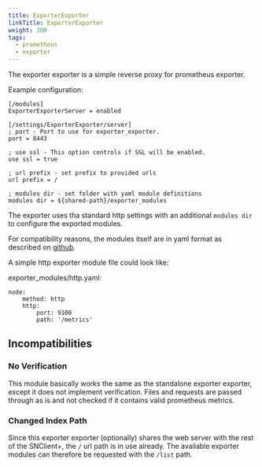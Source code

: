```yaml
---
title: ExporterExporter
linkTitle: ExporterExporter
weight: 300
tags:
  - prometheus
  - exporter
---
```


The exporter exporter is a simple reverse proxy for prometheus exporter.

Example configuration:

    [/modules]
    ExporterExporterServer = enabled

    [/settings/ExporterExporter/server]
    ; port - Port to use for exporter_exporter.
    port = 8443

    ; use ssl - This option controls if SSL will be enabled.
    use ssl = true

    ; url prefix - set prefix to provided urls
    url prefix = /

    ; modules dir - set folder with yaml module definitions
    modules dir = ${shared-path}/exporter_modules

The exporter uses tha standard http settings with an additional `modules dir` to
configure the exported modules.

For compatibility reasons, the modules itself are in yaml format as described
on [github](https://github.com/QubitProducts/exporter_exporter#configuration).

A simple http exporter module file could look like:

exporter_modules/http.yaml:

    node:
        method: http
        http:
            port: 9100
            path: '/metrics'

## Incompatibilities

### No Verification

This module basically works the same as the standalone exporter exporter, except
it does not implement verification. Files and requests are passed through as is
and not checked if it contains valid prometheus metrics.

### Changed Index Path

Since this exporter exporter (optionally) shares the web server with the rest of
the SNClient+, the `/` url path is in use already. The available exporter
modules can therefore be requested with the `/list` path.
